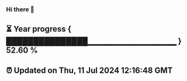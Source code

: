 ### Hi there 👋
⏳ Year progress { ███████████████▁▁▁▁▁▁▁▁▁▁▁▁▁▁▁ } 52.60 %
---
⏰ Updated on Thu, 11 Jul 2024 12:16:48 GMT
---
